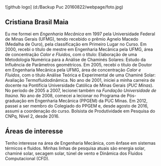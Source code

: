 ![github logo] (d:/Backup Puc 20160822/webpage/foto.jpg)
## Cristiana Brasil Maia
Eu me formei em *Engenharia Mecânica* em 1997 pela Universidade Federal de Minas Gerais (UFMG), tendo recebido o prêmio Agnelo Macedo (Medalha de Ouro), pela classificação em Primeiro Lugar no Curso. Em 2000, recebi o título de mestre em Engenharia Mecânica pela UFMG, área de concentração *Calor e Fluidos*, com o título: Elaboração de uma Metodologia Numérica para a Análise de Chaminés Solares: Estudo da Influência de Parâmetros geométricos. Em 2005, recebi o título de Doutor em Engenharia Mecânica pela UFMG, área de concentração *Calor e Fluidos*, com o título Análise Teórica e Experimental de uma Chaminé Solar: Avaliação Termofluidodinâmica. No ano de 2001, iniciei a minha carreira de docente na Pontifícia Universidade Católica de Minas Gerais (*PUC Minas*). No período de 2005 a 2007, lecionei também na *Fundação Universidade de Itaúna*. No ano de 2008, comecei a lecionar no Programa de Pós-graduação em Engenharia Mecânica (PPGEM) da PUC Minas. Em 2012, passei a ser membro do Colegiado do PPGEM e, desde agosto de 2016, assumi a coordenação do curso. Bolsista de Produtividade em Pesquisa do CNPq, Nível 2, desde 2016.


## Áreas de interesse
Tenho interesse na área de Engenharia Mecânica, com ênfase em sistemas térmicos e fluidos. Minhas linhas de pesquisa atuais são energia solar, chaminé solar, secagem solar, túnel de vento e Dinâmica dos Fluidos Computacional (CFD).

